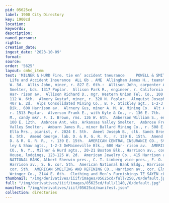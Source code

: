 ```yaml
---
pid: 05625cd
label: 1900 City Directory
key: 1900cd
location: 
keywords: 
description: 
named_persons: 
rights: 
creation_date: 
ingest_date: '2023-10-09'
format: 
source: 
order: '5625'
layout: cmhc_item
text: 'MILNER & HURD Fire. tie en’ accident tneurance     POWELL & SMITH sarrisS avenue.
  Life and Accident Insurance  ALL 6b . AME  Allingham James H., teamster, r. 507
  W. 3d.  Allis John, miner, r. 827 E. 6th.:  Allison John, carpenter Arkansas Valley
  Smelter, bds. 1317 Poplar.  Allison Park R., engineer, r. California Gulch, E. of
  Har- rison av.  Allison Richard D., mgr. Western Union Tel. Co., 100 E. 5th, r.
  112 W. 6th.  Almery Gustaf, miner, r. 320 N. Poplar.  Almquist Joseph, miner, rms.
  407 E. 2d.  Alps Consolidated Mining Co., B. F. Stickley agt., 1-2-3 DeMaineville
  Bik., 600 Harrison av.  Alrnery Gus, miner A. M. W. Mining Co.  Alt Adam, miner,
  r. 1513 Poplar.  Alverson Frank E., with Kyle & Co., r. 136 E. 7th.  Alway George
  M., candy mkr. F. I. Brown, rms. 136 W. 6th.  Amberson William S., engineer, r.
  100 E. 12th.  Ambrose Ant, wks. Arkansas Valley Smelter.  Ambrose Fred, wks. Arkansas
  Valley Smelter.  Amburn James R., miner Ballard Mining Co., r. 508 E. 3d.  Ameel
  Ella Mrs., pianist, r. 2024 E. 5th.  Ameel Joseph B., clk. Sands Bros., r. 2024
  E. 5th.  Amend George, lab. D. & R. G. R. R., r. 139 E. 15th.  Amend Jacob, lab.
  D. & R. G. R. R., r. 139 E. 15th.  AMERICAN CENTRAL INSURANCE CO., St. Louis, Stick-
  ley & Shaw agts., 1-2-3 DeMaineville Blk., 600 Har- rison av.  AMERICAN FIRE INSURANCE
  CO., N. Y., Milner & Hurd agts., 20-21 Boston Blk., Harrison av., cor. 4th.  American
  House, lodgings, 123-125 W. 2d.  American Jewelry Co., 415 Harrison av.  AMERICAN
  NATIONAL BANK, Albert Sherwin pres., C. T. Limberg vice-pres., F. O. Stead cashier,
  Harrison av., S. E. cor. 5th.  American National Bank Bldg., Harrison ay., S. E.
  cor. 5th.  AMERICAN SMELTING AND REFINING CO., Harrison av., cor. Elm.  American
  Wringer Co., 2144 E. 6th.  Clothing and Men’s Furnishings TE SAYEN cLoruine co. '
thumbnail: "/img/derivatives/iiif/images/05625cd/full/250,/0/default.jpg"
full: "/img/derivatives/iiif/images/05625cd/full/1140,/0/default.jpg"
manifest: "/img/derivatives/iiif/05625cd/manifest.json"
collection: directories
---
```

